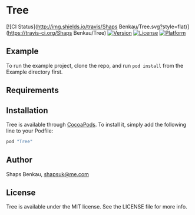 # Tree

[![CI Status](http://img.shields.io/travis/Shaps Benkau/Tree.svg?style=flat)](https://travis-ci.org/Shaps Benkau/Tree)
[![Version](https://img.shields.io/cocoapods/v/Tree.svg?style=flat)](http://cocoapods.org/pods/Tree)
[![License](https://img.shields.io/cocoapods/l/Tree.svg?style=flat)](http://cocoapods.org/pods/Tree)
[![Platform](https://img.shields.io/cocoapods/p/Tree.svg?style=flat)](http://cocoapods.org/pods/Tree)

## Example

To run the example project, clone the repo, and run `pod install` from the Example directory first.

## Requirements

## Installation

Tree is available through [CocoaPods](http://cocoapods.org). To install
it, simply add the following line to your Podfile:

```ruby
pod "Tree"
```

## Author

Shaps Benkau, shapsuk@me.com

## License

Tree is available under the MIT license. See the LICENSE file for more info.
